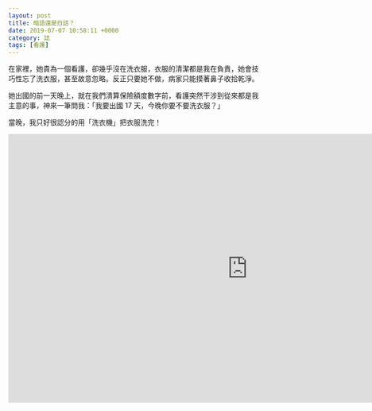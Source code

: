 ```yaml
---
layout: post
title: 暗語還是白話？
date: 2019-07-07 10:58:11 +0000
category: 誌
tags: [看護]
---
```


在家裡，她貴為一個看護，卻幾乎沒在洗衣服，衣服的清潔都是我在負責，她會技巧性忘了洗衣服，甚至故意忽略。反正只要她不做，病家只能摸著鼻子收拾乾淨。

<!--more-->

她出國的前一天晚上，就在我們清算保險額度數字前，看護突然干涉到從來都是我主意的事，神來一筆問我：「我要出國 17 天，今晚你要不要洗衣服？」

當晚，我只好很認分的用「洗衣機」把衣服洗完！

<iframe width="962" height="541" src="https://www.youtube.com/embed/vvK6Qx7Bd0Q" frameborder="0" allow="accelerometer; autoplay; encrypted-media; gyroscope; picture-in-picture" allowfullscreen></iframe>
